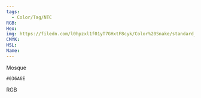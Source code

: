 ```yaml
---
tags:
  - Color/Tag/NTC
RGB:
Hex:
img: https://filedn.com/l0hpzxl1f01yT7GHxtF8cyk/Color%20Snake/standard_csv_to_svg/036A6E.svg
CMYK:
HSL:
Name:
---
```

Mosque
```palette
#036A6E
```
RGB
